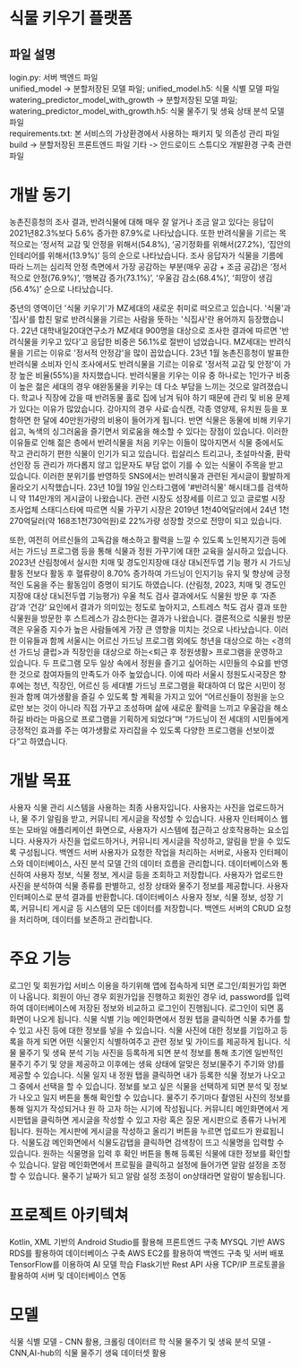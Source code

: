 # 식물 키우기 플랫폼
## 파일 설명
login.py: 서버 백엔드 파일  
unified_model -> 분할저장된 모델 파일; unified_model.h5: 식물 식별 모델 파일  
watering_predictor_model_with_growth -> 분할저장된 모델 파일; watering_predictor_model_with_growth.h5: 식물 물주기 및 생육 상태 분석 모델 파일  
requirements.txt: 본 서비스의 가상환경에서 사용하는 패키지 및 의존성 관리 파일  
build -> 분할저장된 프론트엔드 파일
기타 -> 안드로이드 스튜디오 개발환경 구축 관련 파일
# 개발 동기
농촌진흥청의 조사 결과, 반려식물에 대해 매우 잘 알거나 조금 알고 있다는 응답이 2021년82.3%보다 5.6% 증가한 87.9%로 나타났습니다. 또한 반려식물을 기르는 목적으로는 ‘정서적 교감 및 안정을 위해서(54.8%), ‘공기정화를 위해서(27.2%), ‘집안의 인테리어를 위해서(13.9%)’ 등의 순으로 나타났습니다.
조사 응답자가 식물을 기름에 따라 느끼는 심리적 안정 측면에서 가장 공감하는 부분(매우 공감 + 조금 공감)은 ‘정서적으로 안정(76.9%)’, ‘행복감 증가(73.1%)’, ‘우울감 감소(68.4%)’, ‘희망이 생김(56.4%)’ 순으로 나타났습니다.
 
중년의 영역이던 '식물 키우기'가 MZ세대의 새로운 취미로 떠오르고 있습니다. '식물'과 '집사'를 합친 말로 반려식물을 기르는 사람을 뜻하는 '식집사'란 용어까지 등장했습니다.
22년 대학내일20대연구소가 MZ세대 900명을 대상으로 조사한 결과에 따르면 '반려식물을 키우고 있다'고 응답한 비중은 56.1%로 절반이 넘었습니다. MZ세대는 반려식물을 기르는 이유로 '정서적 안정감'을 많이 꼽았습니다. 23년 1월 농촌진흥청이 발표한 반려식물 소비자 인식 조사에서도 반려식물을 기르는 이유로 '정서적 교감 및 안정'이 가장 높은 비율(55%)을 차지했습니다.
반려식물을 키우는 이유 중 하나로는 1인가구 비중이 높은 젊은 세대의 경우 애완동물을 키우는 데 다소 부담을 느끼는 것으로 알려졌습니다. 학교나 직장에 갔을 때 반려동물 홀로 집에 남겨 둬야 하기 때문에 관리 및 비용 문제가 있다는 이유가 많았습니다. 강아지의 경우 사료·습식캔, 각종 영양제, 유치원 등을 포함하면 한 달에 40만원가량의 비용이 들어가게 됩니다. 반면 식물은 동물에 비해 키우기 쉽고, 녹색의 싱그러움을 즐기면서 외로움을 해소할 수 있다는 장점이 있습니다.
이러한 이유들로 인해 젊은 층에서 반려식물을 처음 키우는 이들이 많아지면서 식물 중에서도 작고 관리하기 편한 식물이 인기가 되고 있습니다. 립살리스 트리고나, 초설마삭줄, 환락선인장 등 관리가 까다롭지 않고 입문자도 부담 없이 기를 수 있는 식물이 주목을 받고 있습니다. 
이러한 분위기를 반영하듯 SNS에서는 반려식물과 관련된 게시글이 활발하게 올라오기 시작했습니다. 23년 10월 19일 인스타그램에 '#반려식물' 해시태그를 검색하니 약 114만개의 게시글이 나왔습니다. 관련 시장도 성장세를 이르고 있고 글로벌 시장조사업체 스태디스타에 따르면 식물 가꾸기 시장은 2019년 1천40억달러에서 24년 1천270억달러(약 168조1천730억원)로 22%가량 성장할 것으로 전망이 되고 있습니다.
 
또한, 여전히 어르신들의 고독감을 해소하고 활력을 느낄 수 있도록 노인복지기관 등에서는 가드닝 프로그램 등을 통해 식물과 정원 가꾸기에 대한 교육을 실시하고 있습니다.
2023년 산림청에서 실시한 치매 및 경도인지장애 대상 대뇌전두엽 기능 평가 시 가드닝 활동 전보다 활동 후 혈류량이 8.70% 증가하여 가드닝이 인지기능 유지 및 향상에 긍정적인 도움을 주는 활동임이 증명이 되기도 하였습니다. (산림청, 2023, 치매 및 경도인지장애 대상 대뇌전두엽 기능평가)
우울 척도 검사 결과에서도 식물원 방문 후 ‘자존감’과 ‘건강’ 요인에서 결과가 의미있는 정도로 높아지고, 스트레스 척도 검사 결과 또한 식물원을 방문한 후 스트레스가 감소한다는 결과가 나왔습니다. 결론적으로 식물원 방문객은 우울증 지수가 높은 사람들에게 가장 큰 영향을 미치는 것으로 나타났습니다.
이러한 이유들과 함께 서울시는 어르신 가드닝 프로그램 외에도 청년을 대상으로 하는 <경의선 가드닝 클럽>과 직장인을 대상으로 하는<퇴근 후 정원생활> 프로그램을 운영하고 있습니다. 두 프로그램 모두 일상 속에서 정원을 즐기고 싶어하는 시민들의 수요를 반영한 것으로 참여자들의 만족도가 아주 높았습니다. 이에 따라 서울시 정원도시국장은 향후에는 청년, 직장인, 어르신 등 세대별 가드닝 프로그램을 확대하여 더 많은 시민이 정원과 함께 여가생활을 즐길 수 있도록 할 계획을 가지고 있어 “어르신들이 정원을 눈으로만 보는 것이 아니라 직접 가꾸고 조성하며 삶에 새로운 활력을 느끼고 우울감을 해소하길 바라는 마음으로 프로그램을 기획하게 되었다”며 “가드닝이 전 세대의 시민들에게 긍정적인 효과를 주는 여가생활로 자리잡을 수 있도록 다양한 프로그램을 선보이겠다”고 하였습니다.
# 개발 목표
사용자
  식물 관리 시스템을 사용하는 최종 사용자입니다. 사용자는 사진을 업로드하거나, 물 주기 알림을 받고, 커뮤니티 게시글을 작성할 수 있습니다.
사용자 인터페이스
  웹 또는 모바일 애플리케이션 화면으로, 사용자가 시스템에 접근하고 상호작용하는 요소입니다.
  사용자가 사진을 업로드하거나, 커뮤니티 게시글을 작성하고, 알림을 받을 수 있도록 구성됩니다.
백엔드 서버
  사용자가 요청한 작업을 처리하는 서버로, 사용자 인터페이스와 데이터베이스, 사진 분석 모델 간의 데이터 흐름을 관리합니다.
  데이터베이스와 통신하여 사용자 정보, 식물 정보, 게시글 등을 조회하고 저장합니다.
  사용자가 업로드한 사진을 분석하여 식물 종류를 판별하고, 성장 상태와 물주기 정보를 제공합니다.
  사용자 인터페이스로 분석 결과를 반환합니다.
데이터베이스
  사용자 정보, 식물 정보, 성장 기록, 커뮤니티 게시글 등 시스템의 모든 데이터를 저장합니다.
  백엔드 서버의 CRUD 요청을 처리하며, 데이터를 보존하고 관리합니다.
# 주요 기능
로그인 및 회원가입
  서비스 이용을 하기위해 앱에 접속하게 되면 로그인/회원가입 화면이 나옵니다. 회원이 아닌 경우 회원가입을 진행하고 회원인 경우 id, password를 입력하여 데이터베이스에 저장된 정보와 비교하고 로그인이 진행됩니다. 로그인이 되면 홈 화면이 나오게 됩니다.
식물 식별 기능
  메인화면에서 정원 탭을 클릭하면 식물 추가를 할 수 있고 사진 등에 대한 정보를 넣을 수 있습니다. 식물 사진에 대한 정보를 기입하고 등록을 하게 되면 어떤 식물인지 식별하여주고 관련 정보 및 가이드를 제공하게 됩니다.
식물 물주기 및 생육 분석 기능
  사진을 등록하게 되면 분석 정보를 통해 초기엔 일반적인 물주기 주기 및 양을 제공하고 이후에는 생육 상태에 알맞은 정보(물주기 주기와 양)를 제공할 수 있습니다.
식물 일지
  내 정원 탭을 클릭하면 내가 등록한 식물 정보가 나오고 그 중에서 선택을 할 수 있습니다. 정보를 보고 싶은 식물을 선택하게 되면 분석 및 정보가 나오고 일지 버튼을 통해 확인할 수 있습니다. 물주기 주기마다 촬영된 사진의 정보를 통해 일지가 작성되거나 원    하  고자 하는 시기에 작성됩니다.
커뮤니티
  메인화면에서 게시판탭을 클릭하면 게시글을 작성할 수 있고 자랑 혹은 질문 게시판으로 종류가 나뉘게 됩니다. 원하는 게시판에 게시글을 작성하고 올리기 버튼을 누르면 업로드가 완료됩니다.
식물도감
  메인화면에서 식물도감탭을 클릭하면 검색창이 뜨고 식물명을 입력할 수 있습니다. 원하는 식물명을 입력 후 확인 버튼을 통해 등록된 식물에 대한 정보를 확인할 수 있습니다.
알람
  메인화면에서 프로필을 클릭하고 설정에 들어가면 알람 설정을 조정할 수 있습니다. 물주기 날짜가 되고 알람 설정 조정이 on상태라면 알람이 발송됩니다.
# 프로젝트 아키텍쳐
Kotlin, XML 기반의 Android Studio를 활용해 프론트엔드 구축
MYSQL 기반 AWS RDS를 활용하여 데이터베이스 구축
AWS EC2를 활용하여 백엔드 구축 및 서버 배포
TensorFlow를 이용하여 AI 모델 학습
Flask기반 Rest API 사용
TCP/IP 프로토콜을 활용하여 서버 및 데이터베이스 연동
# 모델
식물 식별 모델 - CNN 활용, 크롤링 데이터르 학
식물 물주기 및 생육 분석 모델 - CNN,AI-hub의 식물 물주기 생육 데이터셋 활용
